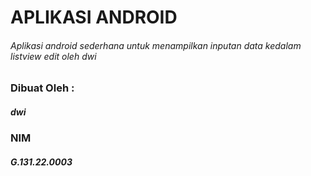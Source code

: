 # APLIKASI ANDROID
###### Aplikasi android sederhana untuk menampilkan inputan data kedalam listview edit oleh dwi

### Dibuat Oleh :
##### dwi
### NIM
##### G.131.22.0003